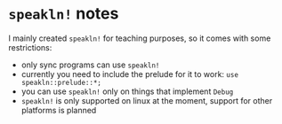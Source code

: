 # `speakln!` notes

I mainly created `speakln!` for teaching purposes, so it comes with some restrictions:

- only sync programs can use `speakln!`
- currently you need to include the prelude for it to work: `use speakln::prelude::*;`
- you can use `speakln!` only on things that implement `Debug`
- `speakln!` is only supported on linux at the moment, support for other platforms is planned
